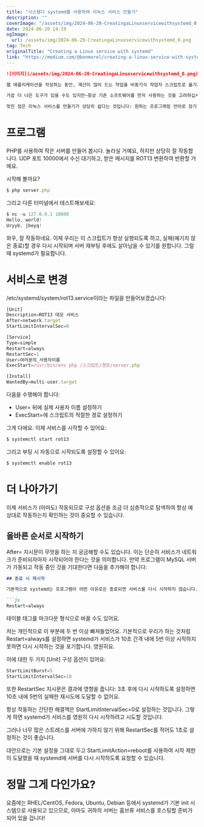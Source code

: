 ```yaml
---
title: "시스템디 systemd를 사용하여 리눅스 서비스 만들기"
description: ""
coverImage: "/assets/img/2024-06-20-CreatingaLinuxservicewithsystemd_0.png"
date: 2024-06-20 14:19
ogImage: 
  url: /assets/img/2024-06-20-CreatingaLinuxservicewithsystemd_0.png
tag: Tech
originalTitle: "Creating a Linux service with systemd"
link: "https://medium.com/@benmorel/creating-a-linux-service-with-systemd-611b5c8b91d6"
---
```



```markdown
![이미지](/assets/img/2024-06-20-CreatingaLinuxservicewithsystemd_0.png)

웹 애플리케이션을 작성하는 동안, 계산이 많이 드는 작업을 비동기식 작업자 스크립트로 옮기거나 나중에 작업을 예약하거나, 심지어 클라이언트와 직접 통신하기 위해 소켓을 수신하는 데몬을 작성해야 하는 경우가 종종 있습니다.

가끔 더 나은 도구가 있을 수도 있지만—항상 기존 소프트웨어를 먼저 사용하는 것을 고려하십시오—직접 서비스를 작성함으로써 제약사항에 바인딩되어 있을 때 얻을 수 없는 유연성을 얻을 수 있습니다.

멋진 점은 리눅스 서비스를 만들기가 상당히 쉽다는 것입니다: 원하는 프로그래밍 언어로 장기 실행 프로그램을 작성하고, systemd를 사용하여 서비스로 변환하십시오.
```

<div class="content-ad"></div>

# 프로그램

PHP를 사용하여 작은 서버를 만들어 봅시다. 놀라실 거예요, 하지만 상당히 잘 작동합니다. UDP 포트 10000에서 수신 대기하고, 받은 메시지를 ROT13 변환하여 반환할 거에요.

시작해 볼까요?

```js
$ php server.php
```

<div class="content-ad"></div>

그리고 다른 터미널에서 테스트해보세요:

```js
$ nc -u 127.0.0.1 10000
Hello, world!
Uryyb, jbeyq!
```

와우, 잘 작동하네요. 이제 우리는 이 스크립트가 항상 실행되도록 하고, 실패(예기치 않은 종료)할 경우 다시 시작되며 서버 재부팅 후에도 살아남을 수 있기를 원합니다. 그럴 때 systemd가 필요합니다.

# 서비스로 변경

<div class="content-ad"></div>

/etc/systemd/system/rot13.service이라는 파일을 만들어보겠습니다:

```js
[Unit]
Description=ROT13 데모 서비스
After=network.target
StartLimitIntervalSec=0

[Service]
Type=simple
Restart=always
RestartSec=1
User=여러분의_사용자이름
ExecStart=/usr/bin/env php /스크립트/경로/server.php

[Install]
WantedBy=multi-user.target
```

다음을 수행해야 합니다:
- User= 뒤에 실제 사용자 이름 설정하기
- ExecStart=에 스크립트의 적절한 경로 설정하기

<div class="content-ad"></div>

그게 다에요. 이제 서비스를 시작할 수 있어요:

```js
$ systemctl start rot13
```

그리고 부팅 시 자동으로 시작되도록 설정할 수 있어요:

```js
$ systemctl enable rot13
```

<div class="content-ad"></div>

# 더 나아가기

이제 서비스가 (아마도) 작동되므로 구성 옵션을 조금 더 심층적으로 탐색하여 항상 예상대로 작동하는지 확인하는 것이 중요할 수 있습니다.

## 올바른 순서로 시작하기

After= 지시문이 무엇을 하는 지 궁금해할 수도 있습니다. 이는 단순히 서비스가 네트워크가 준비되자마자 시작되어야 한다는 것을 의미합니다. 만약 프로그램이 MySQL 서버가 가동되고 작동 중인 것을 기대한다면 다음을 추가해야 합니다:

<div class="content-ad"></div>

```md
## 종료 시 재시작

기본적으로 systemd는 프로그램이 어떤 이유로든 종료되면 서비스를 다시 시작하지 않습니다. 일반적으로 항상 사용 가능해야 하는 서비스에 대해 원하는 동작이 아니므로 종료 시 항상 다시 시작하도록 지시합니다:

```js
Restart=always
``` 

<div class="content-ad"></div>

테이블 태그를 마크다운 형식으로 바꿀 수도 있어요.

<div class="content-ad"></div>

저는 개인적으로 이 부분에 두 번 이상 빠져들었어요. 기본적으로 우리가 하는 것처럼 Restart=always를 설정하면 systemd가 서비스가 10초 간격 내에 5번 이상 시작하지 못하면 다시 시작하는 것을 포기합니다. 영원히요.

이에 대한 두 가지 [Unit] 구성 옵션이 있어요:

```js
StartLimitBurst=5
StartLimitIntervalSec=10
```

또한 RestartSec 지시문은 결과에 영향을 줍니다: 3초 후에 다시 시작하도록 설정하면 10초 내에 5번의 실패한 재시도에 도달할 수 없어요.

<div class="content-ad"></div>

항상 작동하는 간단한 해결책은 StartLimitIntervalSec=0로 설정하는 것입니다. 그렇게 하면 systemd가 서비스를 영원히 다시 시작하려고 시도할 것입니다.

그러나 너무 많은 스트레스를 서버에 가하지 않기 위해 RestartSec를 적어도 1초로 설정하는 것이 좋습니다.

대안으로는 기본 설정을 그대로 두고 StartLimitAction=reboot를 사용하여 시작 제한이 도달했을 때 systemd에 서버를 다시 시작하도록 요청할 수 있습니다.

# 정말 그게 다인가요?

<div class="content-ad"></div>

요즘에는 RHEL/CentOS, Fedora, Ubuntu, Debian 등에서 systemd가 기본 init 시스템으로 사용되고 있으므로, 아마도 귀하의 서버는 홈브류 서비스를 호스팅할 준비가 되어 있을 겁니다!